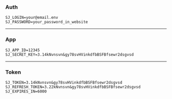 ### Auth
    SJ_LOGIN=your@email.env
    SJ_PASSWORD=your_password_in_website

***
### App
    SJ_APP_ID=12345
    SJ_SECRET_KEY=3.14kNvnsvn&gy78svHVinkdfbBSFBfsewr2dsgvsd

***
### Token
    SJ_TOKEN=3.14kNvnsvn&gy78svHVinkdfbBSFBfsewr2dsgvsd
    SJ_REFRESH_TOKEN=3.22kNvnsvn&gy78svHVinkdfbBSFBfsewr2dsgvsd
    SJ_EXPIRES_IN=6000
